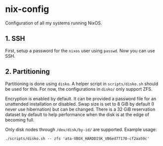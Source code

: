 # nix-config

Configuration of all my systems running NixOS.


## 1. SSH

First, setup a password for the `nixos` user using `passwd`. Now you can use SSH.


## 2. Partitioning

Partitioning is done using `disko`. A helper script in `scripts/disko.sh` should
be used for this. For now, the configurations in `disko/` only support ZFS.

Encryption is enabled by default. It can be provided a password file for
an unattended installation or disabled. Swap size is set to 8 GiB by default (I
never use hibernation) but can be changed. There is a 32 GiB reservation dataset
by default to help performance when the disk is at the edge of becoming full.

Only disk nodes through `/dev/disk/by-id/` are supported. Example usage:

```Shell
./scripts/disko.sh -- zfs 'ata-VBOX_HARDDISK_VB6ed77170-cf2aa59c'
```

